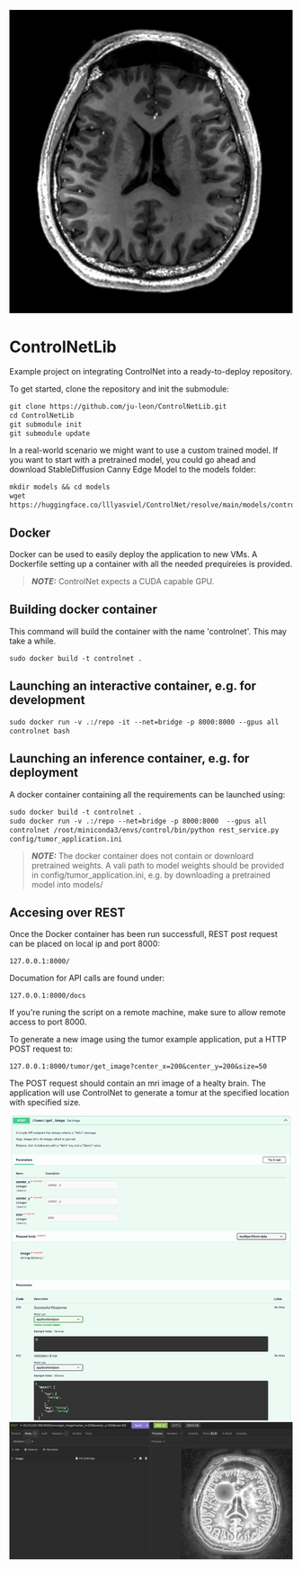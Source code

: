 ![](resources/mri_brain.jpg)
# ControlNetLib

Example project on integrating ControlNet into a ready-to-deploy repository.

To get started, clone the repository and init the submodule:
```
git clone https://github.com/ju-leon/ControlNetLib.git
cd ControlNetLib
git submodule init 
git submodule update
```

In a real-world scenario we might want to use a custom trained model. If you want to start with a pretrained model, you could go ahead and download StableDiffusion Canny Edge Model to the models folder:

```
mkdir models && cd models
wget https://huggingface.co/lllyasviel/ControlNet/resolve/main/models/control_sd15_canny.pth
```

## Docker

Docker can be used to easily deploy the application to new VMs. A Dockerfile setting up a container with all the needed prequireies is provided.

> **_NOTE:_**  ControlNet expects a CUDA capable GPU.

## Building docker container

This command will build the container with the name 'controlnet'. This may take a while.

```
sudo docker build -t controlnet .
```

## Launching an interactive container, e.g. for development
```
sudo docker run -v .:/repo -it --net=bridge -p 8000:8000 --gpus all controlnet bash
```

## Launching an inference container, e.g. for deployment

A docker container containing all the requirements can be launched using:
```
sudo docker build -t controlnet .
sudo docker run -v .:/repo --net=bridge -p 8000:8000  --gpus all controlnet /root/miniconda3/envs/control/bin/python rest_service.py config/tumor_application.ini
```

> **_NOTE:_**  The docker container does not contain or downloard pretrained weights. A vali path to model weights should be provided in config/tumor_application.ini, e.g. by downloading a pretrained model into models/

## Accesing over REST

Once the Docker container has been run successfull, REST post request can be placed on local ip and port 8000:
```
127.0.0.1:8000/
```

Documation for API calls are found under:
```
127.0.0.1:8000/docs
```

If you're runing the script on a remote machine, make sure to allow remote access to port 8000.

To generate a new image using the tumor example application, put a HTTP POST request to:
```
127.0.0.1:8000/tumor/get_image?center_x=200&center_y=200&size=50
```

The POST request should contain an mri image of a healty brain. The application will use ControlNet to generate a tomur at the specified location with specified size.

![](resources/api_call.png)
![](resources/api_result.png)
